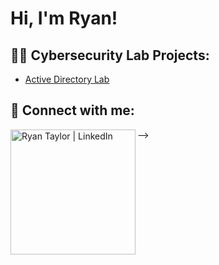 <h1>Hi, I'm Ryan! <br/><a</a></h1>

<h2>👨‍💻 Cybersecurity Lab Projects:</h2>

  - [Active Directory Lab](https://github.com/keithjr2500/Algorithms-Practice)


<h2> 🤳 Connect with me:</h2>



[<img align="left" alt="Ryan Taylor | LinkedIn" width="200px" src="https://www.linkedin.com/in/ryan--taylor/" />][linkedin]



[linkedin]: [https://www.linkedin.com/in/ryan--taylor/]




-->
